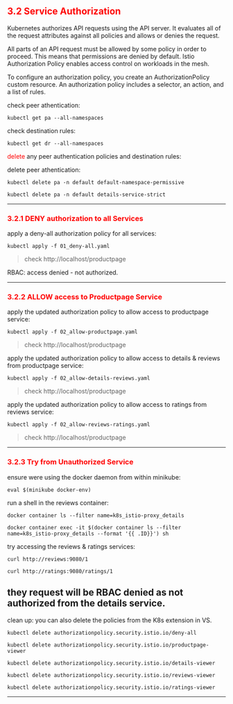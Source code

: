## <font color='red'> 3.2 Service Authorization </font>
Kubernetes authorizes API requests using the API server. It evaluates all of the request attributes against all policies and allows or denies the request.  

All parts of an API request must be allowed by some policy in order to proceed. This means that permissions are denied by default.
Istio Authorization Policy enables access control on workloads in the mesh.  

To configure an authorization policy, you create an AuthorizationPolicy custom resource. An authorization policy includes a selector, an action, and a list of rules.

check peer athentication:
```
kubectl get pa --all-namespaces
```
check destination rules:
```
kubectl get dr --all-namespaces
```

<font color="red"> delete </font>any peer authentication policies and destination rules:  

delete peer athentication:
```
kubectl delete pa -n default default-namespace-permissive

kubectl delete pa -n default details-service-strict
```
---

### <font color='red'> 3.2.1 DENY authorization to all Services </font>

apply a deny-all authorization policy for all services:
```
kubectl apply -f 01_deny-all.yaml
```
> check http://localhost/productpage  

RBAC: access denied - not authorized.  

---

### <font color='red'>3.2.2 ALLOW access to Productpage Service </font>

apply the updated authorization policy to allow access to productpage service:
```
kubectl apply -f 02_allow-productpage.yaml
```
> check http://localhost/productpage  

apply the updated authorization policy to allow access to details & reviews from productpage service:
```
kubectl apply -f 02_allow-details-reviews.yaml
```
> check http://localhost/productpage  

apply the updated authorization policy to allow access to ratings from reviews service:
```
kubectl apply -f 02_allow-reviews-ratings.yaml
```
> check http://localhost/productpage  
---

### <font color='red'> 3.2.3 Try from Unauthorized Service </font>
ensure were using the docker daemon from within minikube:
```
eval $(minikube docker-env)
```
run a shell in the reviews container:
```
docker container ls --filter name=k8s_istio-proxy_details
```
```
docker container exec -it $(docker container ls --filter name=k8s_istio-proxy_details --format '{{ .ID}}') sh
```
try accessing the reviews & ratings services:
```
curl http://reviews:9080/1
```
```
curl http://ratings:9080/ratings/1
```
they request will be RBAC denied as not authorized from the details service. 
---

clean up:
you can also delete the policies from the K8s extension in VS.

```
kubectl delete authorizationpolicy.security.istio.io/deny-all
```
```
kubectl delete authorizationpolicy.security.istio.io/productpage-viewer
```
```
kubectl delete authorizationpolicy.security.istio.io/details-viewer
```
```
kubectl delete authorizationpolicy.security.istio.io/reviews-viewer
```
```
kubectl delete authorizationpolicy.security.istio.io/ratings-viewer
```
---